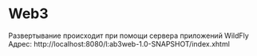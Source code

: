 # Web3

Развертывание происходит при помощи сервера приложений WildFly
Адрес: http://localhost:8080/l:ab3web-1.0-SNAPSHOT/index.xhtml